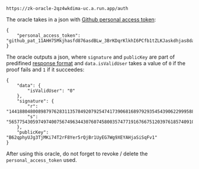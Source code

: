 `https://zk-oracle-2qz4wkdima-uc.a.run.app/auth`

The oracle takes in a json with [Github personal access token](https://docs.github.com/en/enterprise-server@3.4/authentication/keeping-your-account-and-data-secure/creating-a-personal-access-token):

```
{
    "personal_access_token": "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7Kd"
}
```

The oracle outputs a json, where `signature` and `publicKey` are part of predifined [response format](https://docs.minaprotocol.com/zkapps/tutorials/oracle#response-format) and `data.isValidUser` takes a value of `0` if the proof fails and `1` if it succeedes:
```
{
    "data": {
        "isValidUser": "0"
    },
    "signature": {
        "r": "14418804800898797628311357849207925474173906816897929354543906229995884485202",
        "s": "5657754305974974007567496344307607458003574771916766751203976185740910985173"
    },
    "publicKey": "B62qphyUJg3TjMKi74T2rF8Yer5rQjBr1UyEG7Wg9XEYAHjaSiSqFv1"
}
```

After using this oracle, do not forget to revoke / delete the `personal_access_token` used.
